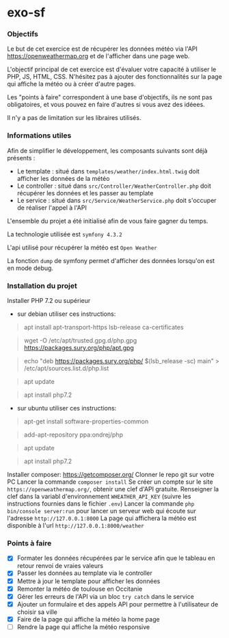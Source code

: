 # exo-sf

### Objectifs

Le but de cet exercice est de récupérer les données météo via l'API https://openweathermap.org et de l'afficher dans une page web.

L'objectif principal de cet exercice est d'évaluer votre capacité à utiliser le PHP, JS, HTML, CSS. N'hésitez pas à ajouter des fonctionnalités sur la page qui affiche la météo ou à créer d'autre pages.

Les "points à faire" correspondent à une base d'objectifs, ils ne sont pas obligatoires, et vous pouvez en faire d'autres si vous avez des idéees.

Il n'y a pas de limitation sur les libraires utilisés.

### Informations utiles

Afin de simplifier le développement, les composants suivants sont déjà présents :

- Le template : situé dans `templates/weather/index.html.twig` doit afficher les données de la météo
- Le controller : situé dans `src/Controller/WeatherController.php` doit récupérer les données et les passer au template
- Le service : situé dans `src/Service/WeatherService.php` doit s'occuper de réaliser l'appel à l'API

L'ensemble du projet a été initialisé afin de vous faire gagner du temps.

La technologie utilisée est `symfony 4.3.2`

L'api utilisé pour récupérer la météo est `Open Weather`

La fonction `dump` de symfony permet d'afficher des données lorsqu'on est en mode debug.

### Installation du projet

Installer PHP 7.2 ou supérieur

- sur debian utiliser ces instructions:

> apt install apt-transport-https lsb-release ca-certificates

> wget -O /etc/apt/trusted.gpg.d/php.gpg https://packages.sury.org/php/apt.gpg

> echo "deb https://packages.sury.org/php/ \$(lsb_release -sc) main" > /etc/apt/sources.list.d/php.list

> apt update

> apt install php7.2

- sur ubuntu utiliser ces instructions:

> apt-get install software-properties-common

> add-apt-repository ppa:ondrej/php

> apt update

> apt install php7.2

Installer composer: https://getcomposer.org/
Clonner le repo git sur votre PC
Lancer la commande `composer install`
Se créer un compte sur le site `https://openweathermap.org/`, obtenir une clef d'API gratuite.
Renseigner la clef dans la variabl d'environnement `WHEATHER_API_KEY` (suivre les instructions fournies dans le fichier `.env`)
Lancer la commande `php bin/console server:run` pour lancer un serveur web qui écoute sur l'adresse `http://127.0.0.1:8000`
La page qui affichera la météo est disponible à l'url `http://127.0.0.1:8000/weather`

### Points à faire

- [x] Formater les données récupérées par le service afin que le tableau en retour renvoi de vraies valeurs
- [x] Passer les données au template via le controller
- [x] Mettre à jour le template pour afficher les données
- [x] Remonter la météo de toulouse en Occitanie
- [x] Gérer les erreurs de l'API via un bloc `try catch` dans le service
- [x] Ajouter un formulaire et des appels API pour permettre à l'utilisateur de choisir sa ville
- [x] Faire de la page qui affiche la météo la home page
- [ ] Rendre la page qui affiche la météo responsive
